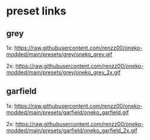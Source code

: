 # preset links

## grey

1x: https://raw.githubusercontent.com/renzz00/oneko-modded/main/presets/grey/oneko_grey.gif

2x: https://raw.githubusercontent.com/renzz00/oneko-modded/main/presets/grey/oneko_grey_2x.gif

## garfield

1x: https://raw.githubusercontent.com/renzz00/oneko-modded/main/presets/garfield/oneko_garfield.gif

2x: https://raw.githubusercontent.com/renzz00/oneko-modded/main/presets/garfield/oneko_garfield_2x.gif

